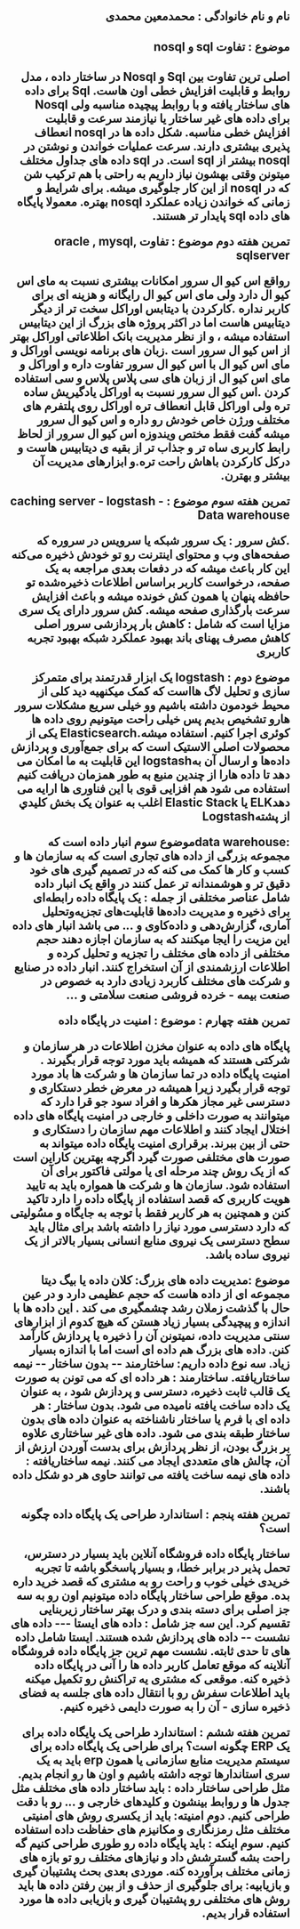 <h2 dir="rtl">  نام و نام خانوادگی : محمدمعین محمدی </h2>
<h2 dir="rtl"> موضوع : تفاوت  sql  و  nosql </h2>
<h2 dir="rtl">
اصلی ترین تفاوت بین  Sql  و Nosql  در ساختار داده ، مدل روابط و قابلیت افزایش خطی اون هاست. Sql  برای داده های ساختار یافته و با روابط پیچیده مناسبه ولی  Nosql  برای داده های غیر ساختار یا نیازمند سرعت و قابلیت افزایش خطی مناسبه.
شکل داده ها در  nosql  انعطاف پذیری بیشتری دارند.
سرعت عملیات خواندن و نوشتن در  nosql  بیشتر از  sql  است.
در  sql  داده های جداول مختلف میتونن وقتی بهشون نیاز داریم به راحتی با هم ترکیب شن که در nosql  از این کار جلوگیری میشه.
برای شرایط و زمانی که خواندن زیاده عملکرد  nosql بهتره.
معمولا پایگاه های داده  sql پایدار تر هستند.


تمرین هفته دوم 
موضوع : تفاوت  oracle , mysql, sqlserver

رواقع اس کیو ال سرور امکانات بیشتری نسبت به مای اس کیو ال دارد ولی مای اس کیو ال رایگانه و هزینه ای برای کاربر نداره
.کارکردن با دیتابس اوراکل سخت تر از دیگر دیتابیس هاست اما در اکثر پروژه های بزرگ از این دیتابیس استفاده میشه ، و از نظر مدیریت بانک اطلاعاتی اوراکل بهتر از اس کیو ال سرور است
.زبان های برنامه نویسی اوراکل و مای اس کیو ال با اس کیو ال سرور تفاوت داره و اوراکل و مای اس کیو ال از زبان های سی پلاس پلاس و سی استفاده کردن
 .اس کیو ال سرور نسبت به اوراکل یادگیریش ساده تره ولی اوراکل قابل انعطاف تره
اوراکل روی پلتفرم های مختلف ورژن خاص خودش رو داره و اس کیو ال سرور میشه گفت فقط مختص ویندوزه
اس کیو ال سرور از لحاظ رابط کاربری ساه تر و جذاب تر از بقیه ی دیتابیس هاست و درکل کارکردن باهاش راحت تره.و ابزارهای مدیریت آن بیشتر و بهترن.

تمرین هفته سوم 
موضوع :  caching server - logstash - Data warehouse


.کش سرور : یک سرور شبکه یا سرویس در سروره که صفحه‌های وب و محتوای اینترنت رو تو خودش ذخیره می‌کنه
این کار باعث میشه که در دفعات بعدی مراجعه به یک صفحه، درخواست کاربر براساس اطلاعات ذخیره‌شده تو حافظه پنهان یا همون کش خونده میشه و باعث افزایش سرعت بارگذاری صفحه میشه.
کش سرور دارای یک سری مزایا است که شامل : 
کاهش بار پردازشی سرور اصلی
کاهش مصرف پهنای باند
بهبود عملکرد شبکه
بهبود تجربه کاربری


موضوع دوم : logstash
یک ابزار قدرتمند برای متمرکز سازی و تحلیل لاگ هااست که کمک میکنهیه دید کلی از محیط خودمون داشته باشیم وو خیلی سریع مشکلات سرور هارو تشخیص بدیم
پس خیلی راحت میتونیم روی داده ها کوئری اجرا کنیم.
 استفاده میشه.Elasticsearch یکی از محصولات اصلی الاستیک است که برای جمع‌آوری و پردازش داده‌ها و ارسال آن بهlogstash 
این قابلیت به ما امکان می دهد تا داده هارا از چندین منبع به طور همزمان دریافت کنیم
استفاده می شود هم افزایی قوی با این فناوری ها ارایه می دهدELK يا Elastic Stack اغلب به عنوان يک بخش کليدي از پشتهLogstash 


:data warehouseموضوع سوم
انبار داده است که مجموعه بزرگی از داده های تجاری است که به سازمان ها و کسب و کار ها کمک می کنه  که در تصمیم گیری های خود دقیق تر و هوشمندانه تر عمل کنند
در واقع یک انبار داده شامل عناصر مختلفی از جمله :
یک پایگاه داده رابطه‌ای برای ذخیره و مدیریت داده‌ها
قابلیت‌های تجزیه‌و‌تحلیل آماری، گزارش‌دهی و داده‌کاوی و ... می باشد
انبار های داده این مزیت را ایجا میکنند که به سازمان اجازه دهند حجم مختلفی از داده های مختلف را تجزیه و تحلیل کرده و اطلاعات ارزشمندی از آن استخراج کنند.
انبار داده در صنایع و شرکت های مختلف کاربرد زیادی دارد به خصوص در صنعت بیمه - خرده فروشی  صنعت سلامتی و ...



تمرین هفته چهارم : 
موضوع : امنیت در پایگاه داده

پایگاه های داده به عنوان مخزن اطلاعات در هر سازمان و شرکتی هستند که همیشه باید مورد توجه قرار بگیرند . امنیت پایگاه داده در تما سازمان ها و شرکت ها باد مورد توجه قرار بگیرد زیرا همیشه در معرض خطر دستکاری و دسترسی غیر مجاز هکرها و افراد سود جو قرا دارد که میتوانند به صورت داخلی و خارجی در امنیت پایگاه های داده اختلال ایجاد کنند و اطلاعات مهم سازمان را دستکاری و حتی از بین ببرند.
برقراری امنیت پایگاه داده میتواند به صورت های مختلفی صورت گیرد اگرچه بهترین کاراین است که از یک روش چند مرحله ای یا مولتی فاکتور برای آن استفاده شود.
سازمان ها و شرکت ها همواره باید به تایید هویت کاربری که قصد استفاده از پایگاه داده را دارد تاکید کنن و همچنین به هر کاربر فقط با توجه به جایگاه و مسُولیتی که دارد دسترسی مورد نیاز را داشته باشد برای مثال باید سطح دسترسی یک نیروی منابع انسانی بسیار بالاتر از یک نیروی ساده باشد.

موضوع :مدیریت داده های بزرگ:
کلان داده یا بیگ دیتا مجموعه ای از داده هاست که حجم عظیمی دارد و در عین حال با گذشت زملان رشد چشمگیری می کند . این داده ها با اندازه و پیچیدگی بسیار زیاد هستن که هیچ کدوم از ابزارهای سنتی مدیریت داده، نمیتونن آن را ذخیره یا پردازش کارآمد کنن. داده های بزرگ هم داده ای است اما با اندازه بسیار زیاد.
سه نوع داده داریم: ساختارمند --  بدون ساختار -- نیمه ساختاریافته. 
ساختارمند : هر داده ای که می تونن به صورت یک قالب ثابت ذخیره، دسترسی و پردازش شود ، به عنوان یک داده ساخت یافته نامیده می شود.
بدون ساختار : هر داده ای با فرم یا ساختار ناشناخته به عنوان داده های بدون ساختار طبقه بندی می شود. داده های غیر ساختاری علاوه بر بزرگ بودن، از نظر پردازش برای بدست آوردن ارزش از آن، چالش های متعددی ایجاد می کنند. 
نیمه ساختاریافته : داده های نیمه ساخت یافته می توانند حاوی هر دو شکل داده باشند.

تمرین هفته پنجم : استاندارد طراحی یک پایگاه داده چگونه است؟

ساختار پایگاه داده فروشگاه آنلاین باید بسیار در دسترس، تحمل پذیر در برابر خطا، و بسیار پاسخگو باشه تا تجربه خریدی خیلی خوب و راحت رو به مشتری که قصد خرید داره بده.
موقع طراحی ساختار پایگاه داده میتونیم اون رو به سه جز اصلی برای دسته بندی و درک بهتر ساختار زیربنایی تقسیم کرد.
این سه جز شامل :
داده های ایستا --- داده های نشست -- داده های پردازش شده هستند.
 ایستا شامل داده های تا حدی ثابته.
 نشست مهم ترین جز پایگاه داده فروشگاه آنلاینه که موقع تعامل کاربر داده ها را آنی در پایگاه داده ذخیره کنه.
موقعی که مشتری یه تراکنش رو تکمیل میکنه باید اطلاعات سفرش رو با انتقال داده های جلسه به فضای ذخیره سازی - آن را به صورت دایمی ذخیره کنیم.


تمرین هفته ششم : استاندارد طراحی یک پایگاه داده برای یک ERP چگونه است؟
برای طراحی یک پایگاه داده برای سیستم مدیریت منابع سازمانی یا همون  erp  باید به یک سری استاندارها توجه داشته باشیم و اون ها رو انجام بدیم.
مثل طراحی ساختار داده : باید ساختار داده های مختلف مثل جدول ها و روابط بینشون و کلیدهای خارجی و ... رو با دقت طراحی کنیم.
دوم امنیته: باید از یکسری روش های امنیتی مختلف مثل رمزنگاری و مکانیزم های حفاظت داده استفاده کنیم.
سوم اینکه : باید پایگاه داده رو طوری طراحی کنیم گه راحت بشه گسترشش داد و نیازهای مختلف رو تو بازه های زمانی مختلف برآورده کنه.
موردی بعدی بحث پشتیبان گیری و بازیابیه: برای جلوگیری از حذف و از بین رفتن داده ها باید روش های مختلفی رو پشتیبان گیری و بازیابی داده ها مورد استفاده قرار بدیم.
